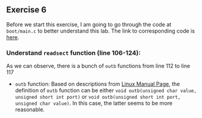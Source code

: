 ## Exercise 6
Before we start this exercise, I am going to go through the code at ```boot/main.c``` to better understand this lab. The link to corresponding code is [here](https://github.com/JiananDing0/MIT_6.828/blob/master/lab1/boot/main.c). 

### Understand ```readsect``` function (line 106-124):
As we can observe, there is a bunch of ```outb``` functions from line 112 to line 117
* ```outb``` function: Based on descriptions from [Linux Manual Page](http://man7.org/linux/man-pages/man2/outb.2.html), the definition of ```outb``` function can be either ```void outb(unsigned char value, unsigned short int port)``` or ```void outb(unsigned short int port, unsigned char value)```. In this case, the latter seems to be more reasonable.
